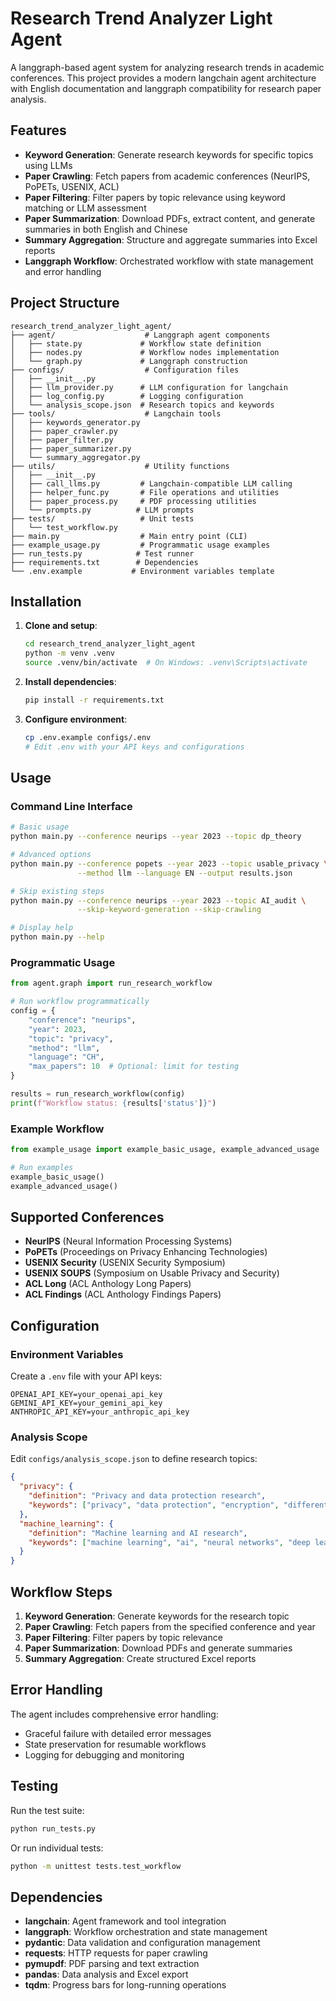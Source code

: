# Research Trend Analyzer Light Agent

A langgraph-based agent system for analyzing research trends in academic conferences. This project provides a modern langchain agent architecture with English documentation and langgraph compatibility for research paper analysis.

## Features

- **Keyword Generation**: Generate research keywords for specific topics using LLMs
- **Paper Crawling**: Fetch papers from academic conferences (NeurIPS, PoPETs, USENIX, ACL)
- **Paper Filtering**: Filter papers by topic relevance using keyword matching or LLM assessment
- **Paper Summarization**: Download PDFs, extract content, and generate summaries in both English and Chinese
- **Summary Aggregation**: Structure and aggregate summaries into Excel reports
- **Langgraph Workflow**: Orchestrated workflow with state management and error handling

## Project Structure

```
research_trend_analyzer_light_agent/
├── agent/                    # Langgraph agent components
│   ├── state.py             # Workflow state definition
│   ├── nodes.py             # Workflow nodes implementation
│   └── graph.py             # Langgraph construction
├── configs/                  # Configuration files
│   ├── __init__.py
│   ├── llm_provider.py      # LLM configuration for langchain
│   ├── log_config.py        # Logging configuration
│   └── analysis_scope.json  # Research topics and keywords
├── tools/                    # Langchain tools
│   ├── keywords_generator.py
│   ├── paper_crawler.py
│   ├── paper_filter.py
│   ├── paper_summarizer.py
│   └── summary_aggregator.py
├── utils/                    # Utility functions
│   ├── __init__.py
│   ├── call_llms.py         # Langchain-compatible LLM calling
│   ├── helper_func.py       # File operations and utilities
│   ├── paper_process.py     # PDF processing utilities
│   └── prompts.py          # LLM prompts
├── tests/                   # Unit tests
│   └── test_workflow.py
├── main.py                  # Main entry point (CLI)
├── example_usage.py         # Programmatic usage examples
├── run_tests.py            # Test runner
├── requirements.txt        # Dependencies
└── .env.example           # Environment variables template
```

## Installation

1. **Clone and setup**:
   ```bash
   cd research_trend_analyzer_light_agent
   python -m venv .venv
   source .venv/bin/activate  # On Windows: .venv\Scripts\activate
   ```

2. **Install dependencies**:
   ```bash
   pip install -r requirements.txt
   ```

3. **Configure environment**:
   ```bash
   cp .env.example configs/.env
   # Edit .env with your API keys and configurations
   ```

## Usage

### Command Line Interface

```bash
# Basic usage
python main.py --conference neurips --year 2023 --topic dp_theory

# Advanced options
python main.py --conference popets --year 2023 --topic usable_privacy \
               --method llm --language EN --output results.json

# Skip existing steps
python main.py --conference neurips --year 2023 --topic AI_audit \
               --skip-keyword-generation --skip-crawling

# Display help
python main.py --help
```

### Programmatic Usage

```python
from agent.graph import run_research_workflow

# Run workflow programmatically
config = {
    "conference": "neurips",
    "year": 2023,
    "topic": "privacy",
    "method": "llm",
    "language": "CH",
    "max_papers": 10  # Optional: limit for testing
}

results = run_research_workflow(config)
print(f"Workflow status: {results['status']}")
```

### Example Workflow

```python
from example_usage import example_basic_usage, example_advanced_usage

# Run examples
example_basic_usage()
example_advanced_usage()
```

## Supported Conferences

- **NeurIPS** (Neural Information Processing Systems)
- **PoPETs** (Proceedings on Privacy Enhancing Technologies)
- **USENIX Security** (USENIX Security Symposium)
- **USENIX SOUPS** (Symposium on Usable Privacy and Security)
- **ACL Long** (ACL Anthology Long Papers)
- **ACL Findings** (ACL Anthology Findings Papers)

## Configuration

### Environment Variables

Create a `.env` file with your API keys:

```env
OPENAI_API_KEY=your_openai_api_key
GEMINI_API_KEY=your_gemini_api_key
ANTHROPIC_API_KEY=your_anthropic_api_key
```

### Analysis Scope

Edit `configs/analysis_scope.json` to define research topics:

```json
{
  "privacy": {
    "definition": "Privacy and data protection research",
    "keywords": ["privacy", "data protection", "encryption", "differential privacy"]
  },
  "machine_learning": {
    "definition": "Machine learning and AI research",
    "keywords": ["machine learning", "ai", "neural networks", "deep learning"]
  }
}
```

## Workflow Steps

1. **Keyword Generation**: Generate keywords for the research topic
2. **Paper Crawling**: Fetch papers from the specified conference and year
3. **Paper Filtering**: Filter papers by topic relevance
4. **Paper Summarization**: Download PDFs and generate summaries
5. **Summary Aggregation**: Create structured Excel reports

## Error Handling

The agent includes comprehensive error handling:
- Graceful failure with detailed error messages
- State preservation for resumable workflows
- Logging for debugging and monitoring

## Testing

Run the test suite:

```bash
python run_tests.py
```

Or run individual tests:

```bash
python -m unittest tests.test_workflow
```

## Dependencies

- **langchain**: Agent framework and tool integration
- **langgraph**: Workflow orchestration and state management
- **pydantic**: Data validation and configuration management
- **requests**: HTTP requests for paper crawling
- **pymupdf**: PDF parsing and text extraction
- **pandas**: Data analysis and Excel export
- **tqdm**: Progress bars for long-running operations

